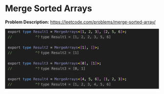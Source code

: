 # Merge Sorted Arrays

**Problem Description:** https://leetcode.com/problems/merge-sorted-array/

<img src="./result.png" />

